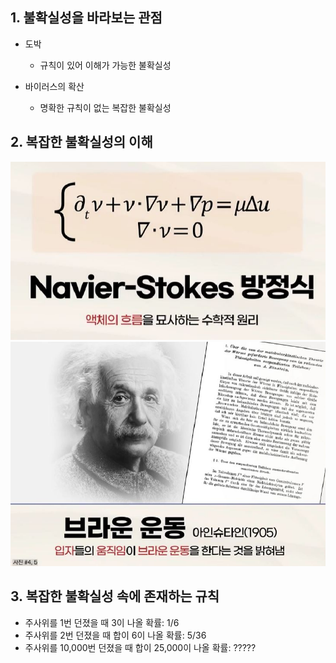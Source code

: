 ## 1. 불확실성을 바라보는 관점

- 도박
    - 규칙이 있어 이해가 가능한 불확실성

- 바이러스의 확산
    - 명확한 규칙이 없는 복잡한 불확실성

## 2. 복잡한 불확실성의 이해

<img src="Img/2_1_불확실성의_이해_1.jpg">

<img src="Img/2_1_불확실성의_이해_2.jpg">

## 3. 복잡한 불확실성 속에 존재하는 규칙

- 주사위를 1번 던졌을 때 3이 나올 확률: 1/6
- 주사위를 2번 던졌을 때 합이 6이 나올 확률: 5/36
- 주사위를 10,000번 던졌을 때 합이 25,000이 나올 확률: ?????
